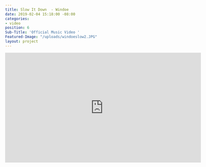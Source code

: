 ```yaml
---
title: Slow It Down  - Windoe
date: 2019-02-04 15:18:00 -08:00
categories:
- video
position: 6
Sub-Title: 'Official Music Video '
Featured-Image: "/uploads/windoeslow2.JPG"
layout: project
---
```


<iframe src="https://player.vimeo.com/video/303639403" width="640" height="360" frameborder="0" webkitallowfullscreen mozallowfullscreen allowfullscreen></iframe>